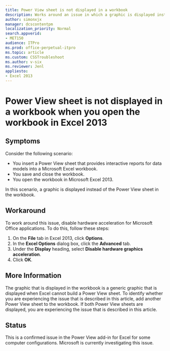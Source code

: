 ```yaml
---
title: Power View sheet is not displayed in a workbook
description: Works around an issue in which a graphic is displayed instead of a Power View sheet in an Excel workbook. This issue occurs when you open the workbook in Excel 2013.
author: simonxjx
manager: dcscontentpm
localization_priority: Normal
search.appverid: 
- MET150
audience: ITPro
ms.prod: office-perpetual-itpro
ms.topic: article
ms.custom: CSSTroubleshoot
ms.author: v-six
ms.reviewer: Jenl 
appliesto:
- Excel 2013
---
```


# Power View sheet is not displayed in a workbook when you open the workbook in Excel 2013

## Symptoms

Consider the following scenario:

- You insert a Power View sheet that provides interactive reports for data models into a Microsoft Excel workbook.   
- You save and close the workbook.   
- You open the workbook in Microsoft Excel 2013.   

In this scenario, a graphic is displayed instead of the Power View sheet in the workbook. 

##  Workaround

To work around this issue, disable hardware acceleration for Microsoft Office applications. To do this, follow these steps:


1. On the **File** tab in Excel 2013, click **Options**.   
2. In the **Excel Options** dialog box, click the **Advanced** tab.   
3. Under the **Display** heading, select **Disable hardware graphics acceleration**.   
4. Click **OK**.   

## More Information

The graphic that is displayed in the workbook is a generic graphic that is displayed when Excel cannot build a Power View sheet. To identify whether you are experiencing the issue that is described in this article, add another Power View sheet to the workbook. If both Power View sheets are displayed, you are experiencing the issue that is described in this article.

## Status

This is a confirmed issue in the Power View add-in for Excel for some computer configurations. Microsoft is currently investigating this issue.
